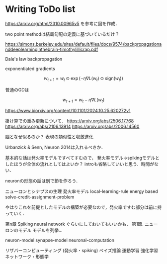 # Writing ToDo list

https://arxiv.org/html/2310.00965v5
を参考に図を作成．

two point methodは結局勾配の定義に基づいているだけ？

https://simons.berkeley.edu/sites/default/files/docs/9574/backpropagationanddeeplearninginthebrain-timothylillicrap.pdf

Dale's law backpropagation

exponentiated gradients

$$
w_{t+1} = w_t \odot \exp(-\eta \nabla L(w_t) \odot \mathrm{sign}(w_t))
$$

普通のGDは


$$
w_{t+1} = w_t -\eta \nabla L(w_t)
$$

https://www.biorxiv.org/content/10.1101/2024.10.25.620272v1

掛け算での重み更新について．
https://arxiv.org/abs/2506.17768
https://arxiv.org/abs/2106.13914
https://arxiv.org/abs/2006.14560

脳となぜ似るのか？
表現の類似性と収斂進化

Urbanzick & Senn, Neuron 2014は入れるべきか．


基本的な話は発火率モデルですべてすむので，
発火率モデル→spikingモデルとしたほうが全体の流れとしてはよいか？
introも省略していいと思う．時間がない．

neuronの形態の話は別で節を作ろう．

ニューロンとシナプスの生理
発火率モデル
local-learning-rule
energy based
solve-credit-assignment-problem

やはりこれを前提としたモデルの構築が必要なので，発火率ですむ部分は前に持っていく．

第n章 Spiking neural network
ぐらいにしておいてもいいかも．
第1節. ニューロンのモデル
モデルを列挙…

neuron-model
synapse-model
neuronal-computation

リザバーコンピューティング (発火率・spiking)
ベイズ推論
運動学習
強化学習
ネットワーク・形態学